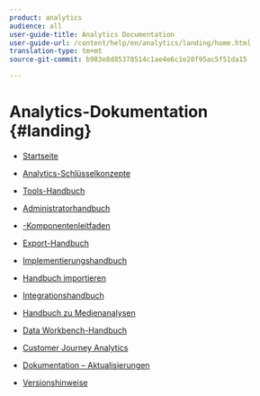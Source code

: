 ```yaml
---
product: analytics
audience: all
user-guide-title: Analytics Documentation
user-guide-url: /content/help/en/analytics/landing/home.html
translation-type: tm+mt
source-git-commit: b983e8d85378514c1ae4e6c1e20f95ac5f51da15

---
```



# Analytics-Dokumentation {#landing}

* [Startseite](home.md)
* [Analytics-Schlüsselkonzepte](an-key-concepts.md)
* [Tools-Handbuch](https://docs.adobe.com/content/help/en/analytics/analyze/home.html)
* [Administratorhandbuch](https://docs.adobe.com/content/help/en/analytics/admin/home.html)
* [-Komponentenleitfaden ](https://docs.adobe.com/content/help/en/analytics/components/home.html)
* [Export-Handbuch](https://docs.adobe.com/content/help/en/analytics/export/home.html)
* [Implementierungshandbuch](https://docs.adobe.com/content/help/en/analytics/implementation/home.html)
* [Handbuch importieren](https://docs.adobe.com/content/help/en/analytics/import/home.html)
* [Integrationshandbuch](https://docs.adobe.com/content/help/en/analytics/integration/home.html)
* [Handbuch zu Medienanalysen](https://docs.adobe.com/content/help/en/media-analytics/using/media-overview.html)
* [Data Workbench-Handbuch](https://docs.adobe.com/content/help/en/data-workbench/using/home.html)
* [Customer Journey Analytics](https://docs.adobe.com/content/help/en/analytics-platform/using/cja-landing.html)

* [Dokumentation – Aktualisierungen](doc-updates.md)
* [Versionshinweise](https://docs.adobe.com/content/help/en/release-notes/experience-cloud/current.html)


<!--
+ Analytics Guides{#analytics-guides}
  * [Analytics Analyze Guide](https://docs.adobe.com/content/help/en/analytics/analyze/home.html)
  * [Admin Guide](https://docs.adobe.com/content/help/en/analytics/admin/home.html)
  * [Components Guide](https://docs.adobe.com/content/help/en/analytics/components/home.html)
  * [Export Guide](https://docs.adobe.com/content/help/en/analytics/export/home.html)
  * [Implementation Guide](https://docs.adobe.com/content/help/en/analytics/implementation/home.html)
  * [Import Guide](https://docs.adobe.com/content/help/en/analytics/import/home.html)
  * [Integration Guide](https://docs.adobe.com/content/help/en/analytics/integration/home.html)
-->
